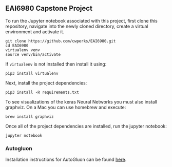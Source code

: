 ## EAI6980 Capstone Project

To run the Jupyter notebook associated with this project, first clone this repository, navigate into the newly cloned directory, create a virtual environment and activate it.

```
git clone https://github.com/cwperks/EAI6980.git
cd EAI6980
virtualenv venv
source venv/bin/activate
```

If `virtualenv` is not installed then install it using:

```
pip3 install virtualenv
```

Next, install the project dependencies:

```
pip3 install -R requirements.txt
```

To see visualizations of the keras Neural Networks you must also install graphviz. On a Mac you can use homebrew and execute:

```
brew install graphviz
```

Once all of the project dependencies are installed, run the jupyter notebook:

```
jupyter notebook
```

### Autogluon

Installation instructions for AutoGluon can be found [here](https://auto.gluon.ai/stable/install.html).